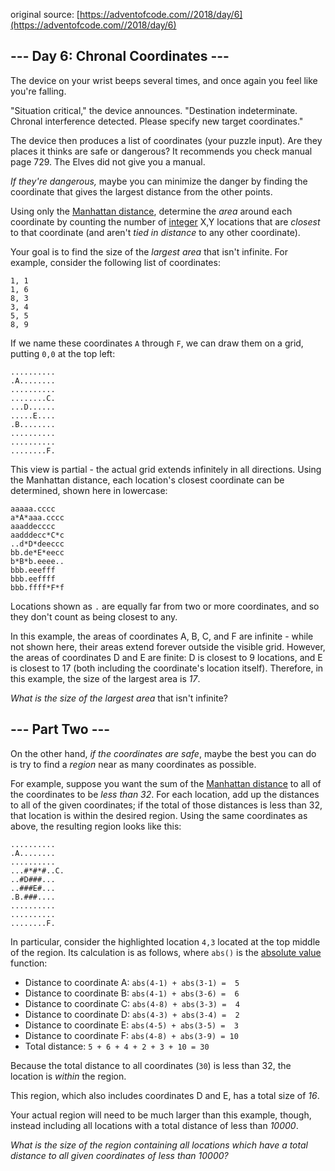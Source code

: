 original source: [https://adventofcode.com//2018/day/6](https://adventofcode.com//2018/day/6)
## --- Day 6: Chronal Coordinates ---
The device on your wrist beeps several times, and once again you feel like you're falling.

"Situation critical," the device announces. "Destination indeterminate. Chronal interference detected. Please specify new target coordinates."

The device then produces a list of coordinates (your puzzle input). Are they places it thinks are safe or dangerous? It recommends you check manual page 729. The Elves did not give you a manual.

*If they're dangerous,* maybe you can minimize the danger by finding the coordinate that gives the largest distance from the other points.

Using only the [Manhattan distance](https://en.wikipedia.org/wiki/Taxicab_geometry), determine the *area* around each coordinate by counting the number of [integer](https://en.wikipedia.org/wiki/Integer) X,Y locations that are *closest* to that coordinate (and aren't *tied in distance* to any other coordinate).

Your goal is to find the size of the *largest area* that isn't infinite. For example, consider the following list of coordinates:

```
1, 1
1, 6
8, 3
3, 4
5, 5
8, 9
```

If we name these coordinates `A` through `F`, we can draw them on a grid, putting `0,0` at the top left:

```
..........
.A........
..........
........C.
...D......
.....E....
.B........
..........
..........
........F.
```

This view is partial - the actual grid extends infinitely in all directions.  Using the Manhattan distance, each location's closest coordinate can be determined, shown here in lowercase:

```
aaaaa.cccc
a*A*aaa.cccc
aaaddecccc
aadddecc*C*c
..d*D*deeccc
bb.de*E*eecc
b*B*b.eeee..
bbb.eeefff
bbb.eeffff
bbb.ffff*F*f
```

Locations shown as `.` are equally far from two or more coordinates, and so they don't count as being closest to any.

In this example, the areas of coordinates A, B, C, and F are infinite - while not shown here, their areas extend forever outside the visible grid. However, the areas of coordinates D and E are finite: D is closest to 9 locations, and E is closest to 17 (both including the coordinate's location itself).  Therefore, in this example, the size of the largest area is *17*.

*What is the size of the largest area* that isn't infinite?


## --- Part Two ---
On the other hand, *if the coordinates are safe*, maybe the best you can do is try to find a *region* near as many coordinates as possible.

For example, suppose you want the sum of the [Manhattan distance](https://en.wikipedia.org/wiki/Taxicab_geometry) to all of the coordinates to be *less than 32*.  For each location, add up the distances to all of the given coordinates; if the total of those distances is less than 32, that location is within the desired region. Using the same coordinates as above, the resulting region looks like this:

```
..........
.A........
..........
...#*#*#..C.
..#D###...
..###E#...
.B.###....
..........
..........
........F.
```

In particular, consider the highlighted location `4,3` located at the top middle of the region. Its calculation is as follows, where `abs()` is the [absolute value](https://en.wikipedia.org/wiki/Absolute_value) function:


 - Distance to coordinate A: `abs(4-1) + abs(3-1) =  5`
 - Distance to coordinate B: `abs(4-1) + abs(3-6) =  6`
 - Distance to coordinate C: `abs(4-8) + abs(3-3) =  4`
 - Distance to coordinate D: `abs(4-3) + abs(3-4) =  2`
 - Distance to coordinate E: `abs(4-5) + abs(3-5) =  3`
 - Distance to coordinate F: `abs(4-8) + abs(3-9) = 10`
 - Total distance: `5 + 6 + 4 + 2 + 3 + 10 = 30`

Because the total distance to all coordinates (`30`) is less than 32, the location is *within* the region.

This region, which also includes coordinates D and E, has a total size of *16*.

Your actual region will need to be much larger than this example, though, instead including all locations with a total distance of less than *10000*.

*What is the size of the region containing all locations which have a total distance to all given coordinates of less than 10000?*


